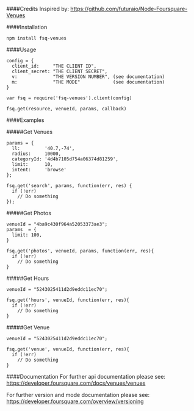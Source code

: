 ####Credits
Inspired by: https://github.com/futuraio/Node-Foursquare-Venues

####Installation
```
npm install fsq-venues
```

####Usage
```
config = {
  client_id:     "THE CLIENT ID",
  client_secret: "THE CLIENT SECRET",
  v:             "THE VERSION NUMBER", (see documentation)
  m:             "THE MODE"            (see documentation)
}

var fsq = require('fsq-venues').client(config)

fsq.get(resource, venueId, params, callback)
```

####Examples

#####Get Venues
```
params = {
  ll:         '40.7,-74', 
  radius:     10000,
  categoryId: '4d4b7105d754a06374d81259',
  limit:      10,
  intent:     'browse'
};

fsq.get('search', params, function(err, res) {
  if (!err)
    // Do something
});
```

#####Get Photos
```
venueId = "4ba9c430f964a52053373ae3";
params  = {
  limit: 100,
}

fsq.get('photos', venueId, params, function(err, res){
  if (!err)
    // Do something
}
```

#####Get Hours
```
venueId = "5243025411d2d9eddc11ec70";

fsq.get('hours', venueId, function(err, res){
  if (!err)
    // Do something
}
```

#####Get Venue
```
venueId = "5243025411d2d9eddc11ec70";

fsq.get('venue', venueId, function(err, res){
  if (!err)
    // Do something
}
```

####Documentation
For further api documentation please see: https://developer.foursquare.com/docs/venues/venues

For further version and mode documentation please see: https://developer.foursquare.com/overview/versioning